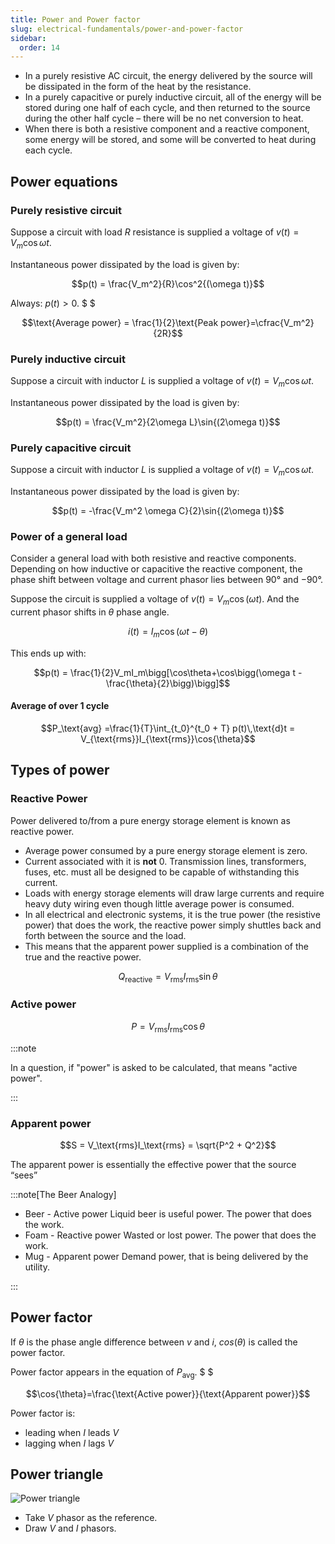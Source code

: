 ```yaml
---
title: Power and Power factor
slug: electrical-fundamentals/power-and-power-factor
sidebar:
  order: 14
---
```


- In a purely resistive AC circuit, the energy delivered by the source will be
  dissipated in the form of the heat by the resistance.
- In a purely capacitive or purely inductive circuit, all of the energy will be
  stored during one half of each cycle, and then returned to the source during
  the other half cycle – there will be no net conversion to heat.
- When there is both a resistive component and a reactive component, some energy
  will be stored, and some will be converted to heat during each cycle.

## Power equations

### Purely resistive circuit

Suppose a circuit with load $R$ resistance is supplied a voltage of
$v(t)=V_m\cos{\omega t}$.

Instantaneous power dissipated by the load is given by:

```math
p(t) = \frac{V_m^2}{R}\cos^2{(\omega t)}
```

Always: $p(t)\gt 0$. $ $

```math
\text{Average power} = \frac{1}{2}\text{Peak power}=\cfrac{V_m^2}{2R}
```

### Purely inductive circuit

Suppose a circuit with inductor $L$ is supplied a voltage of
$v(t)=V_m\cos{\omega t}$.

Instantaneous power dissipated by the load is given by:

```math
p(t) = \frac{V_m^2}{2\omega L}\sin{(2\omega t)}
```

### Purely capacitive circuit

Suppose a circuit with inductor $L$ is supplied a voltage of
$v(t)=V_m\cos{\omega t}$.

Instantaneous power dissipated by the load is given by:

```math
p(t) = -\frac{V_m^2 \omega C}{2}\sin{(2\omega t)}
```

### Power of a general load

Consider a general load with both resistive and reactive components. Depending
on how inductive or capacitive the reactive component, the phase shift between
voltage and current phasor lies between $90°$ and $−90°$.

Suppose the circuit is supplied a voltage of $v(t) = V_m\cos{(\omega t)}$. And
the current phasor shifts in $\theta$ phase angle.

```math
i(t) = I_m\cos{(\omega t - \theta)}
```

This ends up with:

```math
p(t) = \frac{1}{2}V_mI_m\bigg[\cos\theta+\cos\bigg(\omega t - \frac{\theta}{2}\bigg)\bigg]
```

#### Average of over 1 cycle

```math
P_\text{avg} =\frac{1}{T}\int_{t_0}^{t_0 + T} p(t)\,\text{d}t = V_{\text{rms}}I_{\text{rms}}\cos{\theta}
```

## Types of power

### Reactive Power

Power delivered to/from a pure energy storage element is known as reactive
power.

- Average power consumed by a pure energy storage element is zero.
- Current associated with it is **not** $0$. Transmission lines, transformers,
  fuses, etc. must all be designed to be capable of withstanding this current.
- Loads with energy storage elements will draw large currents and require heavy
  duty wiring even though little average power is consumed.
- In all electrical and electronic systems, it is the true power (the resistive
  power) that does the work, the reactive power simply shuttles back and forth
  between the source and the load.
- This means that the apparent power supplied is a combination of the true and
  the reactive power.

```math
Q_\text{reactive} = V_\text{rms}I_\text{rms}\sin\theta
```

### Active power

```math
P = V_{\text{rms}}I_{\text{rms}}\cos{\theta}
```

:::note

In a question, if "power" is asked to be calculated, that means "active power".

:::

### Apparent power

```math
S = V_\text{rms}I_\text{rms} = \sqrt{P^2 + Q^2}
```

The apparent power is essentially the effective power that the source “sees”

:::note[The Beer Analogy]

- Beer - Active power Liquid beer is useful power. The power that does the work.
- Foam - Reactive power Wasted or lost power. The power that does the work.
- Mug - Apparent power Demand power, that is being delivered by the utility.

:::

## Power factor

If $\theta$ is the phase angle difference between $v$ and $i$, $cos(\theta)$ is
called the power factor.

Power factor appears in the equation of $P_\text{avg}$. $ $

```math
\cos{\theta}=\frac{\text{Active power}}{\text{Apparent power}}
```

Power factor is:

- leading when $I$ leads $V$
- lagging when $I$ lags $V$

## Power triangle

![Power triangle](/electrical/power-triangle.jpg)

- Take $V$ phasor as the reference.
- Draw $V$ and $I$ phasors.
